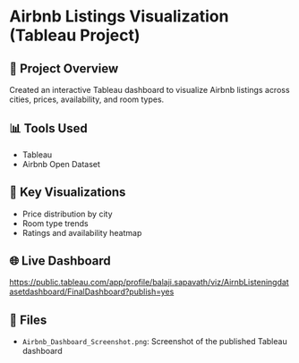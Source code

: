 # Airbnb Listings Visualization (Tableau Project)

## 🏡 Project Overview
Created an interactive Tableau dashboard to visualize Airbnb listings across cities, prices, availability, and room types.

## 📊 Tools Used
- Tableau
- Airbnb Open Dataset

## 📍 Key Visualizations
- Price distribution by city
- Room type trends
- Ratings and availability heatmap

## 🌐 Live Dashboard
https://public.tableau.com/app/profile/balaji.sapavath/viz/AirnbListeningdatasetdashboard/FinalDashboard?publish=yes

## 📁 Files
- `Airbnb_Dashboard_Screenshot.png`: Screenshot of the published Tableau dashboard
